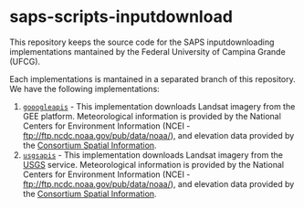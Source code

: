 # saps-scripts-inputdownload

This repository keeps the source code for the SAPS inputdownloading implementations mantained by the Federal University of Campina Grande (UFCG).

Each implementations is mantained in a separated branch of this repository. We have the following implementations:

1. [`gooogleapis`](https://github.com/ufcg-lsd/saps-scripts-inputdownload/tree/googleapis) - This implementation downloads Landsat imagery from the GEE platform. Meteorological information is provided by the National Centers for Environment Information (NCEI - ftp://ftp.ncdc.noaa.gov/pub/data/noaa/), and elevation data provided by the [Consortium Spatial Information](http://srtm.csi.cgiar.org/).
1. [`usgsapis`](https://github.com/ufcg-lsd/saps-scripts-inputdownload/tree/usgsapis) - This implementation downloads Landsat imagery from the [USGS](http://ers.cr.usgs.gov/) service. Meteorological information is provided by the National Centers for Environment Information (NCEI - ftp://ftp.ncdc.noaa.gov/pub/data/noaa/), and elevation data provided by the [Consortium Spatial Information](http://srtm.csi.cgiar.org/).
